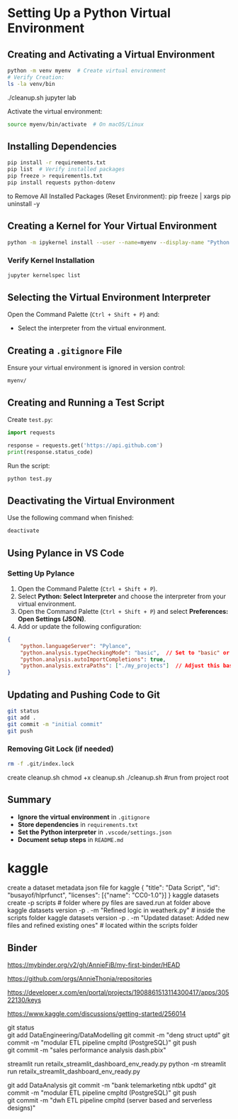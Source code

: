 
# Setting Up a Python Virtual Environment

## Creating and Activating a Virtual Environment

```sh
python -m venv myenv  # Create virtual environment
# Verify Creation:
ls -la venv/bin
```

./cleanup.sh
jupyter lab

Activate the virtual environment:


```sh
source myenv/bin/activate  # On macOS/Linux
```


## Installing Dependencies

```sh
pip install -r requirements.txt
pip list  # Verify installed packages
pip freeze > requirement1s.txt
pip install requests python-dotenv
```
to Remove All Installed Packages (Reset Environment): pip freeze | xargs pip uninstall -y

## Creating a Kernel for Your Virtual Environment

```sh
python -m ipykernel install --user --name=myenv --display-name "Python (myenv)"
```

### Verify Kernel Installation

```sh
jupyter kernelspec list
```

## Selecting the Virtual Environment Interpreter

Open the Command Palette (`Ctrl + Shift + P`) and:

- Select the interpreter from the virtual environment.

## Creating a `.gitignore` File

Ensure your virtual environment is ignored in version control:

```
myenv/
```

## Creating and Running a Test Script

Create `test.py`:

```python
import requests

response = requests.get('https://api.github.com')
print(response.status_code)
```

Run the script:

```sh
python test.py
```

## Deactivating the Virtual Environment

Use the following command when finished:

```sh
deactivate
```

## Using Pylance in VS Code

### Setting Up Pylance

1. Open the Command Palette (`Ctrl + Shift + P`).
2. Select **Python: Select Interpreter** and choose the interpreter from your virtual environment.
3. Open the Command Palette (`Ctrl + Shift + P`) and select **Preferences: Open Settings (JSON)**.
4. Add or update the following configuration:

```json
{
    "python.languageServer": "Pylance",
    "python.analysis.typeCheckingMode": "basic",  // Set to "basic" or "strict" as needed.
    "python.analysis.autoImportCompletions": true,
    "python.analysis.extraPaths": ["./my_projects"]  // Adjust this based on your project structure.
}
```

## Updating and Pushing Code to Git

```sh
git status
git add .
git commit -m "initial commit"
git push
```

### Removing Git Lock (if needed)

```sh
rm -f .git/index.lock
```
create cleanup.sh
chmod +x cleanup.sh
./cleanup.sh #run from project root

## Summary

- **Ignore the virtual environment** in `.gitignore`
- **Store dependencies** in `requirements.txt`
- **Set the Python interpreter** in `.vscode/settings.json`
- **Document setup steps** in `README.md`

# kaggle
create a dataset metadata json file for kaggle
{
    "title": "Data Script",
    "id": "busayof/hlprfunct",
    "licenses": [{"name": "CC0-1.0"}]
  }
kaggle datasets create -p scripts # folder where py files are saved.run at folder above
kaggle datasets version -p . -m "Refined logic in weatherk.py" # inside the scripts folder
kaggle datasets version -p . -m "Updated dataset: Added new files and refined existing ones"  # located within the scripts folder

## Binder
https://mybinder.org/v2/gh/AnnieFiB/my-first-binder/HEAD


https://github.com/orgs/AnnieThonia/repositories

https://developer.x.com/en/portal/projects/1908861513114300417/apps/30522130/keys

https://www.kaggle.com/discussions/getting-started/256014


git status              
git add DataEngineering/DataModelling
git commit -m "deng struct uptd"
git commit -m "modular ETL pipeline cmpltd (PostgreSQL)"
git push                 
git commit -m "sales performance analysis dash.pbix"

streamlit run retailx_streamlit_dashboard_env_ready.py
python -m streamlit run retailx_streamlit_dashboard_env_ready.py


git add DataAnalysis
git commit -m "bank telemarketing ntbk updtd"
git commit -m "modular ETL pipeline cmpltd (PostgreSQL)"
git push                 
git commit -m "dwh ETL pipeline cmpltd (server based and serverless designs)"